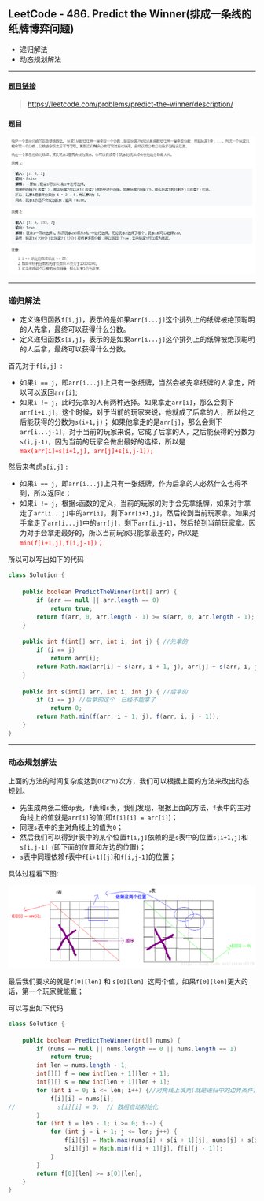 ﻿## LeetCode - 486. Predict the Winner(排成一条线的纸牌博弈问题)
 - 递归解法
 - 动态规划解法

***
#### [题目链接](https://leetcode.com/problems/predict-the-winner/description/)

> https://leetcode.com/problems/predict-the-winner/description/

#### 题目
![pic](images/486_t.png)



***
### 递归解法

 - 定义递归函数`f[i,j]`，表示的是如果`arr[i...j]`这个排列上的纸牌被绝顶聪明的人先拿，最终可以获得什么分数。
 - 定义递归函数`s[i,j]`，表示的是如果`arr[i...j]`这个排列上的纸牌被绝顶聪明的人后拿，最终可以获得什么分数。

首先对于`f[i,j] `: 

 * 如果`i == j`，即`arr[i...j]`上只有一张纸牌，当然会被先拿纸牌的人拿走，所以可以返回`arr[i]`;
 *  如果`i != j`，此时先拿的人有两种选择。如果拿走`arr[i]`，那么会剩下`arr[i+1,j]`，这个时候，对于当前的玩家来说，他就成了后拿的人，所以他之后能获得的分数为`s(i+1,j)`；  如果他拿走的是`arr[j]`，那么会剩下`arr[i...j-1]`，对于当前的玩家来说，它成了后拿的人，之后能获得的分数为`s(i,j-1)`，因为当前的玩家会做出最好的选择，所以是<font color  = red>`max(arr[i]+s[i+1,j], arr[j]+s[i,j-1]);`</font>

然后来考虑`s[i,j]` :

 *  如果`i == j`，即`arr[i...j]`上只有一张纸牌，作为后拿的人必然什么也得不到，所以返回`0`；
 *  如果`i != j`，根据`s`函数的定义，当前的玩家的对手会先拿纸牌，如果对手拿走了`arr[i...j]`中的`arr[i]`，剩下`arr[i+1,j]`，然后轮到当前玩家拿。如果对手拿走了`arr[i...j]`中的`arr[j]`，剩下`arr[i,j-1]`，然后轮到当前玩家拿。因为对手会拿走最好的，所以当前玩家只能拿最差的，所以是<font color  = red>`min(f[i+1,j],f[i,j-1])`；</font>

所以可以写出如下的代码

```java
class Solution {

    public boolean PredictTheWinner(int[] arr) {
        if (arr == null || arr.length == 0)
            return true;
        return f(arr, 0, arr.length - 1) >= s(arr, 0, arr.length - 1);
    }

    public int f(int[] arr, int i, int j) { //先拿的
        if (i == j)
            return arr[i];
        return Math.max(arr[i] + s(arr, i + 1, j), arr[j] + s(arr, i, j - 1)); //拿了其中一个之后，当前玩家成了后拿的那个人
    }

    public int s(int[] arr, int i, int j) { //后拿的
        if (i == j) //后拿的这个　已经不能拿了
            return 0;
        return Math.min(f(arr, i + 1, j), f(arr, i, j - 1));
    }
}
```
***
### 动态规划解法

上面的方法的时间复杂度达到`O(2^n)`次方，我们可以根据上面的方法来改出动态规划。

 - 先生成两张二维`dp`表，`f`表和`s`表，我们发现，根据上面的方法，`f`表中的主对角线上的值就是`arr[i]`的值(即`f[i][i] = arr[i]`)；
 - 同理`s`表中的主对角线上的值为`0`；
 - 然后我们可以得到`f`表中的某个位置`f[i,j]`依赖的是`s`表中的位置`s[i+1,j]`和`s[i,j-1] `(即下面的位置和左边的位置)；
 - `s`表中同理依赖`f`表中`f[i+1][j]`和`f[i,j-1]`的位置；

具体过程看下图:

![这里写图片描述](images/486_s.png)



最后我们要求的就是`f[0][len]` 和 `s[0][len] `这两个值，如果`f[0][len]`更大的话，第一个玩家就能赢；

可以写出如下代码

```java
class Solution {

    public boolean PredictTheWinner(int[] nums) {
        if (nums == null || nums.length == 0 || nums.length == 1)
            return true;
        int len = nums.length - 1;
        int[][] f = new int[len + 1][len + 1];
        int[][] s = new int[len + 1][len + 1];
        for (int i = 0; i <= len; i++) {//对角线上填充(就是递归中的边界条件)
            f[i][i] = nums[i];
//            s[i][i] = 0;  // 数组自动初始化
        }
        for (int i = len - 1; i >= 0; i--) {
            for (int j = i + 1; j <= len; j++) {
                f[i][j] = Math.max(nums[i] + s[i + 1][j], nums[j] + s[i][j - 1]); //注意这里是arr[j]+是s[i][j-1]
                s[i][j] = Math.min(f[i + 1][j], f[i][j - 1]);
            }
        }
        return f[0][len] >= s[0][len];
    }
}
```


